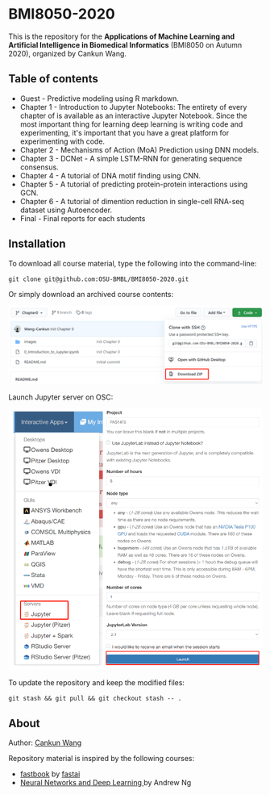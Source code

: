 # BMI8050-2020

This is the repository for the **Applications of Machine Learning and Artificial Intelligence in Biomedical Informatics** (BMI8050 on Autumn 2020), organized by Cankun Wang.

## Table of contents

- Guest - Predictive modeling using R markdown.
- Chapter 1 - Introduction to Jupyter Notebooks: The entirety of every chapter of is available as an interactive Jupyter Notebook. Since the most important thing for learning deep learning is writing code and experimenting, it's important that you have a great platform for experimenting with code.
- Chapter 2 - Mechanisms of Action (MoA) Prediction using DNN models.
- Chapter 3 - DCNet - A simple LSTM-RNN for generating sequence consensus.
- Chapter 4 - A tutorial of DNA motif finding using CNN.
- Chapter 5 - A tutorial of predicting protein-protein interactions using GCN.
- Chapter 6 - A tutorial of dimention reduction in single-cell RNA-seq dataset using Autoencoder.
- Final - Final reports for each students
## Installation
To download all course material, type the following into the command-line:

```
git clone git@github.com:OSU-BMBL/BMI8050-2020.git
```
Or simply download an archived course contents:

![](./images/readme_download_repo_zip.png)

Launch Jupyter server on OSC:

![](./images/readme_launch_osc.png)


To update the repository and keep the modified files:

```
git stash && git pull && git checkout stash -- .
```

## About

Author: [Cankun Wang](https://github.com/Wang-Cankun)

Repository material is inspired by the following courses:

- [fastbook](https://github.com/fastai/fastbook) by [fastai](https://docs.fast.ai/)
- [Neural Networks and Deep Learning
](https://www.coursera.org/learn/neural-networks-deep-learning) by Andrew Ng